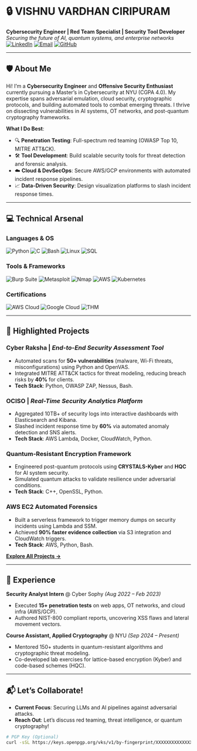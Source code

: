 # 🔒 VISHNU VARDHAN CIRIPURAM  
**Cybersecurity Engineer | Red Team Specialist | Security Tool Developer**  
*Securing the future of AI, quantum systems, and enterprise networks*  
[![LinkedIn](https://img.shields.io/badge/LinkedIn-Connect-blue?style=flat&logo=linkedin)](https://linkedin.com/in/yourprofile)
[![Email](https://img.shields.io/badge/Email-Contact%20Me-red?style=flat&logo=gmail)](mailto:vc2499@nyu.edu)
[![GitHub](https://img.shields.io/badge/GitHub-Follow-black?style=flat&logo=github)](https://github.com/yourusername)

---

## 🛡️ About Me  
Hi! I’m a **Cybersecurity Engineer** and **Offensive Security Enthusiast** currently pursuing a Master’s in Cybersecurity at NYU (CGPA 4.0). My expertise spans adversarial emulation, cloud security, cryptographic protocols, and building automated tools to combat emerging threats. I thrive on dissecting vulnerabilities in AI systems, OT networks, and post-quantum cryptography frameworks.  

**What I Do Best**:
- 🔍 **Penetration Testing**: Full-spectrum red teaming (OWASP Top 10, MITRE ATT&CK).
- 🛠️ **Tool Development**: Build scalable security tools for threat detection and forensic analysis.
- ☁️ **Cloud & DevSecOps**: Secure AWS/GCP environments with automated incident response pipelines.
- 📈 **Data-Driven Security**: Design visualization platforms to slash incident response times.

---

## 💻 Technical Arsenal  
### **Languages & OS**  
![Python](https://img.shields.io/badge/-Python-3776AB?logo=python&logoColor=white)
![C](https://img.shields.io/badge/-C-A8B9CC?logo=c&logoColor=black)
![Bash](https://img.shields.io/badge/-Bash-4EAA25?logo=gnu-bash&logoColor=white)
![Linux](https://img.shields.io/badge/-Linux-FCC624?logo=linux&logoColor=black)
![SQL](https://img.shields.io/badge/-SQL-4479A1?logo=postgresql&logoColor=white)

### **Tools & Frameworks**  
![Burp Suite](https://img.shields.io/badge/-Burp%20Suite-FF6F61)
![Metasploit](https://img.shields.io/badge/-Metasploit-EA2D2D?logo=metasploit)
![Nmap](https://img.shields.io/badge/-Nmap-000000?logo=nmap)
![AWS](https://img.shields.io/badge/-AWS-232F3E?logo=amazon-aws)
![Kubernetes](https://img.shields.io/badge/-Kubernetes-326CE5?logo=kubernetes)

### **Certifications**  
![AWS Cloud](https://img.shields.io/badge/AWS-Cloud%20Foundations-FF9900?logo=amazon-aws)
![Google Cloud](https://img.shields.io/badge/Google-Cloud%20Foundations-4285F4?logo=google-cloud)
![THM](https://img.shields.io/badge/TryHackMe-Jr%20Pentester-212C42)

---

## 🚀 Highlighted Projects  

### **Cyber Raksha** | *End-to-End Security Assessment Tool*  
- Automated scans for **50+ vulnerabilities** (malware, Wi-Fi threats, misconfigurations) using Python and OpenVAS.  
- Integrated MITRE ATT&CK tactics for threat modeling, reducing breach risks by **40%** for clients.  
- **Tech Stack**: Python, OWASP ZAP, Nessus, Bash.  

### **OCISO** | *Real-Time Security Analytics Platform*  
- Aggregated 10TB+ of security logs into interactive dashboards with Elasticsearch and Kibana.  
- Slashed incident response time by **60%** via automated anomaly detection and SNS alerts.  
- **Tech Stack**: AWS Lambda, Docker, CloudWatch, Python.  

### **Quantum-Resistant Encryption Framework**  
- Engineered post-quantum protocols using **CRYSTALS-Kyber** and **HQC** for AI system security.  
- Simulated quantum attacks to validate resilience under adversarial conditions.  
- **Tech Stack**: C++, OpenSSL, Python.  

### **AWS EC2 Automated Forensics**  
- Built a serverless framework to trigger memory dumps on security incidents using Lambda and SSM.  
- Achieved **90% faster evidence collection** via S3 integration and CloudWatch triggers.  
- **Tech Stack**: AWS, Python, Bash.  

[**Explore All Projects →**](https://github.com/yourusername)

---

## 📜 Experience  
**Security Analyst Intern** @ Cyber Sophy *(Aug 2022 – Feb 2023)*  
- Executed **15+ penetration tests** on web apps, OT networks, and cloud infra (AWS/GCP).  
- Authored NIST-800 compliant reports, uncovering XSS flaws and lateral movement vectors.  

**Course Assistant, Applied Cryptography** @ NYU *(Sep 2024 – Present)*  
- Mentored 150+ students in quantum-resistant algorithms and cryptographic threat modeling.  
- Co-developed lab exercises for lattice-based encryption (Kyber) and code-based schemes (HQC).  

---

## 📬 Let’s Collaborate!  
- **Current Focus**: Securing LLMs and AI pipelines against adversarial attacks.  
- **Reach Out**: Let’s discuss red teaming, threat intelligence, or quantum cryptography!  

```bash
# PGP Key (Optional)
curl -sSL https://keys.openpgp.org/vks/v1/by-fingerprint/XXXXXXXXXXXXXXX | gpg --import

